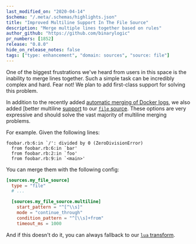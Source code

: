 ```yaml
---
last_modified_on: "2020-04-14"
$schema: "/.meta/.schemas/highlights.json"
title: "Improved Multiline Support In The File Source"
description: "Merge multiple lines together based on rules"
author_github: "https://github.com/binarylogic"
pr_numbers: [1852]
release: "0.8.0"
hide_on_release_notes: false
tags: ["type: enhancement", "domain: sources", "source: file"]
---
```


One of the biggest frustrations we've heard from users in this space is the
inability to merge lines together. Such a simple task can be incredibly
complex and hard. Fear not! We plan to add first-class support for solving
this problem.

In addition to the recently added [automatic merging of Docker
logs][docs.sources.docker#auto_partial_merge], we also added [better multiline
[support][docs.sources.file#multiline] to our [`file` source][docs.sources.file].
These options are very expressive and should solve the vast majority of
multiline merging problems.

For example. Given the following lines:

```text
foobar.rb:6:in `/': divided by 0 (ZeroDivisionError)
  from foobar.rb:6:in `bar'
  from foobar.rb:2:in `foo'
  from foobar.rb:9:in `<main>'
```

You can merge them with the following config:

```toml title="vector.toml"
[sources.my_file_source]
  type = "file"
  # ...

  [sources.my_file_source.multiline]
    start_pattern = "^[^\\s]"
    mode = "continue_through"
    condition_pattern = "^[\\s]+from"
    timeout_ms = 1000
```

And if this doesn't do it, you can always fallback
to our [`lua` transform][docs.transforms.lua].

[docs.sources.docker#auto_partial_merge]: /docs/reference/sources/docker/#auto_partial_merge
[docs.sources.file#multiline]: /docs/reference/sources/file/#multiline
[docs.sources.file]: /docs/reference/sources/file/
[docs.transforms.lua]: /docs/reference/transforms/lua/
